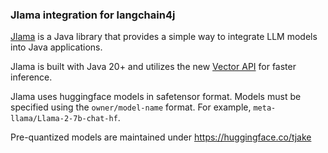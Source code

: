 ### Jlama integration for langchain4j

[Jlama](https://github.com/tjake/Jlama) is a Java library that provides a simple way to integrate LLM models into Java
applications.

Jlama is built with Java 20+ and utilizes the new [Vector API](https://openjdk.org/jeps/448) for faster inference.

Jlama uses huggingface models in safetensor format.
Models must be specified using the `owner/model-name` format. For example, `meta-llama/Llama-2-7b-chat-hf`.

Pre-quantized models are maintained under https://huggingface.co/tjake

